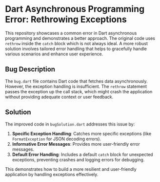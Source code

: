 # Dart Asynchronous Programming Error: Rethrowing Exceptions

This repository showcases a common error in Dart asynchronous programming and demonstrates a better approach. The original code uses `rethrow` inside the `catch` block which is not always ideal.  A more robust solution involves tailored error handling that helps to gracefully handle various scenarios and enhance user experience.

## Bug Description

The `bug.dart` file contains Dart code that fetches data asynchronously. However, the exception handling is insufficient. The `rethrow` statement passes the exception up the call stack, which might crash the application without providing adequate context or user feedback.

## Solution

The improved code in `bugSolution.dart` addresses this issue by:

1. **Specific Exception Handling**:  Catches more specific exceptions (like `FormatException` for JSON decoding errors). 
2. **Informative Error Messages**: Provides more user-friendly error messages.
3. **Default Error Handling**: Includes a default `catch` block for unexpected exceptions, preventing crashes and logging errors for debugging.

This demonstrates how to build a more resilient and user-friendly application by handling exceptions effectively.